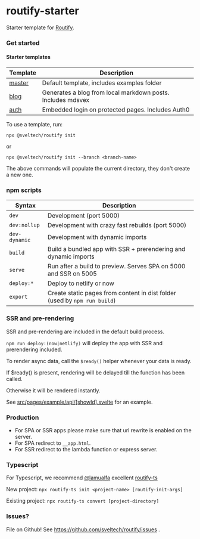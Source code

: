 # routify-starter

Starter template for [Routify](https://github.com/sveltech/routify).

### Get started

#### Starter templates

| Template                                  | Description                                                 |
| ----------------------------------------- | ----------------------------------------------------------- |
| [master](https://example.routify.dev/)    | Default template, includes examples folder                  |
| [blog](https://blog-example.routify.dev/) | Generates a blog from local markdown posts. Includes mdsvex |
| [auth](https://auth-example.routify.dev/) | Embedded login on protected pages. Includes Auth0           |

To use a template, run:

`npx @sveltech/routify init`

or

`npx @sveltech/routify init --branch <branch-name>`

The above commands will populate the current directory, they don't create a new one.

### npm scripts

| Syntax        | Description                                                               |
| ------------- | ------------------------------------------------------------------------- |
| `dev`         | Development (port 5000)                                                   |
| `dev:nollup`  | Development with crazy fast rebuilds (port 5000)                          |
| `dev-dynamic` | Development with dynamic imports                                          |
| `build`       | Build a bundled app with SSR + prerendering and dynamic imports           |
| `serve`       | Run after a build to preview. Serves SPA on 5000 and SSR on 5005          |
| `deploy:*`    | Deploy to netlify or now                                                  |
| `export`      | Create static pages from content in dist folder (used by `npm run build`) |

### SSR and pre-rendering

SSR and pre-rendering are included in the default build process.

`npm run deploy:(now|netlify)` will deploy the app with SSR and prerendering included.

To render async data, call the `$ready()` helper whenever your data is ready.

If $ready() is present, rendering will be delayed till the function has been called.

Otherwise it will be rendered instantly.

See [src/pages/example/api/[showId].svelte](https://github.com/sveltech/routify-starter/blob/master/src/pages/example/api/%5BshowId%5D.svelte) for an example.

### Production

- For SPA or SSR apps please make sure that url rewrite is enabled on the server.
- For SPA redirect to `__app.html`.
- For SSR redirect to the lambda function or express server.

### Typescript

For Typescript, we recommend [@lamualfa](https://github.com/lamualfa) excellent [routify-ts](https://github.com/lamualfa/routify-ts/)

New project: `npx routify-ts init <project-name> [routify-init-args]`

Existing project: `npx routify-ts convert [project-directory]`

### Issues?

File on Github! See https://github.com/sveltech/routify/issues .
